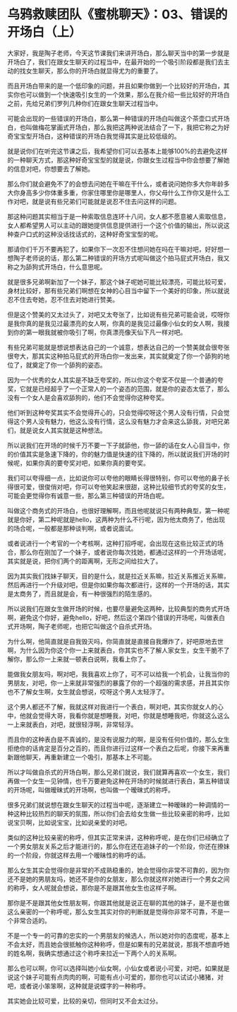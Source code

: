 # 乌鸦救赎团队《蜜桃聊天》：03、错误的开场白（上）

大家好，我是陶子老师，今天这节课我们来讲开场白，那么聊天当中的第一步就是开场白了，我们在跟女生聊天的过程当中，在最开始的一个吸引阶段都是我们去主动的找女生聊天，那么你的开场白就显得尤为的重要了。

而且开场白带来的是一个低印象的问题，并且如果你做到一个比较好的开场白，其实你也可以做到一个快速吸引女生的一个效果，那么在我介绍一些比较好的开场白之前，先给兄弟们罗列几种你们在跟女生聊天过程当中。

可能会出现的一些错误的开场白，那么第一种错误的开场白叫做这个茶壶口式开场白，也叫做梅花掌画式开场白，那么我把这两种说法结合了一下，我把它称之为好奇宝宝型开场白，这种错误的开场白我觉得其实是比较低级的。

就是说你们在听完这节课之后，我希望你们可以去基本上能够100%的去避免这样的一种聊天方式，那这种好奇宝宝型的就是说，你跟女生过程当中你会想要了解她的信息对吧，你想要去了解她。

那么你们就会避免不了的会想去问她在干嘛在干什么，或者说问她你多大你年龄多大你身高多少你体重多重，你家住哪里你是哪里人，你父母什么工作你又是什么工作对吧，就是说有些兄弟们可能就是说忍不住去问这样的问题。

那这种问题其实相当于是一种索取信息连环十八问，女人都不愿意被人索取信息，女人都希望男人可以主动的跟她提供信息提供进行一个这个价值的输出，所以说这种查户口式的这种没话找话式的，这种好奇宝宝型的呢。

那请你们千万不要再犯了，如果你下一次忍不住想问她在吗在干嘛对吧，好好想一想陶子老师说的话，那么第二种错误的开场方式呢叫做这个拍马屁式开场白，我又称之为舔狗式开场白，什么意思呢。

就是很多兄弟啊新加了一个妹子，那这个妹子呢她可能比较漂亮，可能比较可爱，身材比较好，那有些兄弟们啊想在女神的心目当中留下一个美好的印象，所以就说忍不住去夸她，忍不住去对她进行赞美。

但是这个赞美的又太过头了，对吧又太夸张了，比如说有些兄弟可能会说，哎呀你是我你真的是我见过最漂亮的女人啊，你真的是我见过最像小仙女的女人啊，我接到你的第一眼我就被你吸引了啊，你真漂亮像天仙下凡一样对吧。

有些兄弟可能就是想说想表达自己的一个诚意，想表达自己的一个赞美就会很夸张很夸大，那其实这种拍马屁式的开场白你一发出来，其实就奠定了你一个舔狗的地位了，就奠定了你一个舔狗的姿态。

因为一个优秀的女人其实是不缺乏夸奖的，所以你这个夸奖不仅是一个普通的夸奖，它就是已经超乎了一个正常人的一个姿态的范围，就是你的姿态太低了，那么没有一个女人是会喜欢舔狗的，他们不会觉得你这种夸奖。

他们听到这种夸奖其实不会觉得开心的，只会觉得哎呀这个男人没有行情，只会觉得这个男人没有魅力，他这么没有行情，这么没有魅力才会来这么舔我，对吧兄弟们，就是说女人其实就是这种想法。

所以说我们在开场的时候千万不要一下子就舔他，你一舔的话在女人心目当中，你的价值其实是急速下降的，你的魅力值是快速的往下降的，所以就说我们开场的时候呢，如果你真的要夸奖对吧，如果你真的要夸奖。

我们可以夸得细一点，比如说你可以夸他的眼睛长得很特别，你可以夸他的鼻子长得很可爱，很俊俏对吧，你可以夸他笑起来很甜，这种比较细节式的夸奖的女生，可能会更觉得你有诚意一些，那么第三种错误的开场白呢。

叫做这个商务式的开场白，也很好理解啊，而且他呢就说只有两种典型，第一种呢就是你好，第二种呢就是hello，这两种为什么不行呢，因为他太商务了，他出现的场合呢，一般都是那种谈判啊，或者说面试。

或者说进行一个考官的一个考核啊，这种打招呼呢，会出现在这些比较正式的场合，那么你在刚加了一个妹子，或者说你每次找她，都通过这样的一个开场话呢，其实就是说，把你们两个的距离啊，无形之间给拉大了。

因为其实我们找妹子聊天，目的是什么，就是拉近关系嘛，拉近关系推近关系嘛，然后再进行一个升级对吧，但是你如果你每次都进行，这样的一个开场的话，其实是太商务了，而且就是会，有一种很强烈的陌生感的。

所以说我们在跟女生做开场的时候，也要尽量避免这两种，比较典型的商务式开场啊，避免这个你好，避免hello，好吧，然后这个第四个错误的开场呢，叫做表白式开场啊，陶子老师呢，也把它叫做这个自杀式开场。

为什么啊，他简直就是自我毁灭吗，你简直就是直接自我爆炸了，好吧原地去世啊，为什么因为你这个你一上来就表白，你其实也不了解人家女生，女生干脆不了解你，那么你一上来就一顿表白说啊，我看上你了。

能做我女朋友吗，啊对吧，我我喜欢上你了，可不可以给我一个机会，让我当你的男朋友，对吧，你一上来就非常强烈的暴露了你的一个超强的需求感，并且其实你也不了解女生啊，女生就会想说，哎呀这个男人太轻浮了。

这个男人都还不了解，我就这样对我进行一个表白，啊对吧，其实你就女人的心中，他就会觉得大哥，我看你就是想睡我，对吧，你就是想睡我吧，你就这么这么一上来就表白，对吧，就很轻浮啊，非常轻浮。

而且你的这种表白是不真诚的，是没有说服力的啊，是没有任何价值的，那么女生拒绝你的话肯定是百分之百的，而且你进行过这样一个表白之后呢，你接下来再重新跟他聊天，再重新建立一个吸引，那基本上不可能。

所以才叫做自杀式的开场白啊，那么兄弟们就说，我们就算再喜欢一个女生，我们再做一个女生一见钟情，也千万要避免这种在开场的时候就进行表白，第五种错误的开场呢，叫做暧昧式的开场啊，也叫做一个暧昧式的称呼。

很多兄弟们就说想在跟女生聊天的过程当中呢，逐渐建立一种暧昧的一种调情的一种这种比较热烈的聊天的氛围，所以你们会去给女生做一些比较亲密的称呼，比如说宝贝啊，比如说宝宝，比如说亲爱的对吧。

类似的这种比较亲密的称呼，但其实正常来讲，这种称呼呢，是在你们已经确立了一个男女朋友关系之后才能进行的，那么你在还在追妹子的一个阶段，你还在撩妹的一个阶段，你就这样去用一个暧昧性的称呼的话。

那么女生其实会觉得你是非常的不成熟稳重的，她会觉得你非常不可靠的，因为你还不是她的男朋友吗，她还不是你的女朋友，那么你就这样对她进行一个男女之间的称呼，女人呢就会想说，那你是不是跟其他女生也这样子啊。

那你是不是跟其他女性朋友啊，你跟其他就是说正在聊的其他的妹子，是不是也做这么亲密的一个称呼呢，那么女生其实对你的判断就是觉得你非常不可靠，不是一个非常合适的。

不是一个专一的可靠的忠实的一个男朋友的候选人，所以她对你的态度呢，基本上不会太好，而且她会很抵触你这种称呼，但是如果有的兄弟就说，那我不想直呼她的姓名啊，我确实想通过这个称呼来拉近一下两个人的关系啊。

那么也可以啊，你可以选择叫她小仙女啊，小仙女或者说小可爱，对吧，如果就是说这个妹子可能有点肉肉的啊，可能有点小可爱的，那你也可以试试小猪猪，对吧，或者说小笨笨啊，这种就是说蝶字的一种称呼。

其实她会比较可爱，比较的亲切，但同时又不会太过分。